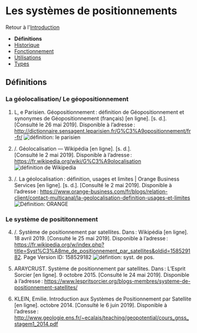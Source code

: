 # Les systèmes de positionnements 

Retour à l'[Introduction](Introduction.md)
- **Définitions**
- [Historique](Historique.md) 
- [Fonctionnement](Fonctionnement.md)
- [Utilisations](Utilisations.md) 
- [Types](Types.md) 

## Définitions
### La géolocalisation/ Le géopositionnement

1) L, e Parisien. Géopositionnement : définition de Géopositionnement et synonymes de Géopositionnement (français) [en ligne]. [s. d.]. [Consulté le 26 mai 2019]. Disponible à l’adresse : http://dictionnaire.sensagent.leparisien.fr/G%C3%A9opositionnement/fr-fr/
![définition: le parisien](https://user-images.githubusercontent.com/50196976/59034582-938ed380-886b-11e9-9d38-a673cd1e9638.PNG)

2) /. Géolocalisation — Wikipédia [en ligne]. [s. d.]. [Consulté le 2 mai 2019]. Disponible à l’adresse : https://fr.wikipedia.org/wiki/G%C3%A9olocalisation
![définition de Wikipedia](https://user-images.githubusercontent.com/50196976/59036250-2e3ce180-886f-11e9-905c-19471d70dc83.PNG)

3) /. La géolocalisation : définition, usages et limites | Orange Business Services [en ligne]. [s. d.]. [Consulté le 2 mai 2019]. Disponible à l’adresse : https://www.orange-business.com/fr/blogs/relation-client/contact-multicanal/la-geolocalisation-definition-usages-et-limites
![Définition: ORANGE](https://user-images.githubusercontent.com/50196976/59036230-2a10c400-886f-11e9-8f8d-e119088ba369.PNG)

### Le système de posititonnement 

4) /. Système de positionnement par satellites. Dans : Wikipédia [en ligne]. 18 avril 2019. [Consulté le 25 mai 2019]. Disponible à l’adresse : https://fr.wikipedia.org/w/index.php?title=Syst%C3%A8me_de_positionnement_par_satellites&oldid=158529182. Page Version ID: 158529182
![défintion: syst. de pos.](https://user-images.githubusercontent.com/50196976/59036609-f1bdb580-886f-11e9-8c58-a81ce524a861.PNG)

5) ARAYCRUST. Système de positionnement par satellites. Dans : L’Esprit Sorcier [en ligne]. 9 octobre 2015. [Consulté le 24 mai 2019]. Disponible à l’adresse : https://www.lespritsorcier.org/blogs-membres/systeme-de-positionnement-satellites/

6) KLEIN, Emilie. Introduction aux Systèmes de Positionnement par Satellite [en ligne]. octobre 2014. [Consulté le 6 juin 2019]. Disponible à l’adresse : http://www.geologie.ens.fr/~ecalais/teaching/geopotential/cours_gnss_stagem1_2014.pdf
